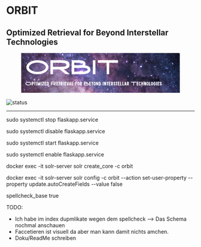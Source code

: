 # ORBIT
## Optimized Retrieval for Beyond Interstellar Technologies

<figure>
    <img 
    src="./imgs/ORBIT_banner.png" 
    alt='HdM X Stuttgart University'
    >
</figure>

![status](https://img.shields.io/badge/status-in%20development-yellow)

---

sudo systemctl stop flaskapp.service

sudo systemctl disable flaskapp.service

sudo systemctl start flaskapp.service

sudo systemctl enable flaskapp.service



docker exec -it solr-server solr create_core -c orbit

docker exec -it solr-server solr config -c orbit --action set-user-property --property update.autoCreateFields --value false

<str name="field">spellcheck_base</str>
<str name="spellcheck">true</str>

TODO:
- Ich habe im index dupmlikate wegen dem spellcheck --> Das Schema nochmal anschauen
- Faccetieren ist visuell da aber man kann damit nichts amchen.
- Doku/ReadMe schreiben
